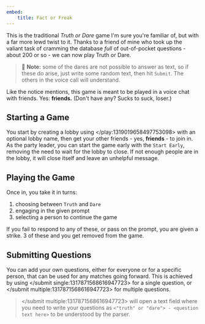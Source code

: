 ```yaml
---
embed:
    title: Fact or Freak
---
```


This is the traditional _Truth or Dare_ game I'm sure you're familiar of, but with a far more lewd twist to it. Thanks to a friend of mine who took up the valiant task of cramming the database _full_ of out-of-pocket questions - about 200 or so - we can now play Truth or Dare.

> :memo: **Note:** some of the dares are not possible to answer as text, so if these do arise, just write some random text, then hit `Submit`. The others in the voice call will understand.

Like the notice mentions, this game is meant to be played in a voice chat with friends. Yes: **friends.** (Don't have any? Sucks to suck, loser.)

## Starting a Game

You start by creating a lobby using </play:1319019658497753098> with an optional lobby name, then get your other friends - yes, **friends** - to join in. As the party leader, you can start the game early with the `Start Early`, removing the need to wait for the lobby to close. If not enough people are in the lobby, it will close itself and leave an unhelpful message.

## Playing the Game

Once in, you take it in turns:
1. choosing between `Truth` and `Dare`
2. engaging in the given prompt
3. selecting a person to continue the game

If you fail to respond to any of these, or pass on the prompt, you are given a strike. 3 of these and you get removed from the game.

## Submitting Questions

You can add your own questions, either for everyone or for a specific person, that can be used for any matches going forward. This is achieved by using </submit single:1317871568616947723> for a single question, or </submit multiple:1317871568616947723> for multiple questions.

> </submit multiple:1317871568616947723> will open a text field where you need to write your questions as `<"truth" or "dare"> - <question text here>` to be understood by the parser.